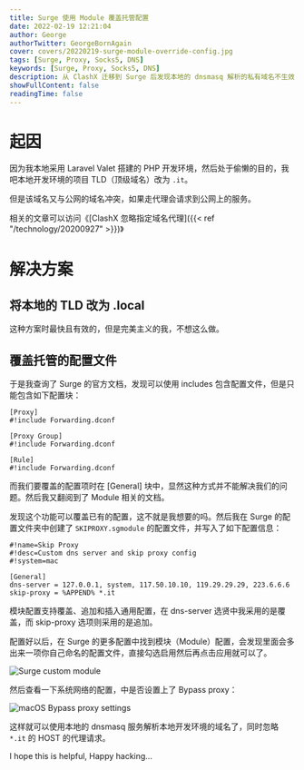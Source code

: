 ```yaml
---
title: Surge 使用 Module 覆盖托管配置
date: 2022-02-19 12:21:04
author: George
authorTwitter: GeorgeBornAgain
cover: covers/20220219-surge-module-override-config.jpg
tags: [Surge, Proxy, Socks5, DNS]
keywords: [Surge, Proxy, Socks5, DNS]
description: 从 ClashX 迁移到 Surge 后发现本地的 dnsmasq 解析的私有域名不生效了，在 ClashX 中我是通过 `proxyIgnoreList.plist` 实现忽略指定域名的。
showFullContent: false
readingTime: false
---
```


# 起因

因为我本地采用 Laravel Valet 搭建的 PHP 开发环境，然后处于偷懒的目的，我吧本地开发环境的项目 TLD（顶级域名）改为 `.it`。

但是该域名又与公网的域名冲突，如果走代理会请求到公网上的服务。

相关的文章可以访问《[ClashX 忽略指定域名代理]({{< ref "/technology/20200927" >}})》

# 解决方案

## 将本地的 TLD 改为 .local

这种方案时最快且有效的，但是完美主义的我，不想这么做。

## 覆盖托管的配置文件

于是我查询了 Surge 的官方文档，发现可以使用 includes 包含配置文件，但是只能包含如下配置块：

```
[Proxy]
#!include Forwarding.dconf

[Proxy Group]
#!include Forwarding.dconf

[Rule]
#!include Forwarding.dconf
```

而我们要覆盖的配置项时在 [General] 块中，显然这种方式并不能解决我们的问题。然后我又翻阅到了 Module 相关的文档。

发现这个功能可以覆盖已有的配置，这不就是我想要的吗。然后我在 Surge 的配置文件夹中创建了 `SKIPROXY.sgmodule` 的配置文件，并写入了如下配置信息：

```
#!name=Skip Proxy
#!desc=Custom dns server and skip proxy config
#!system=mac

[General]
dns-server = 127.0.0.1, system, 117.50.10.10, 119.29.29.29, 223.6.6.6
skip-proxy = %APPEND% *.it
```
模块配置支持覆盖、追加和插入通用配置，在 dns-server 选贤中我采用的是覆盖，而 skip-proxy 选项则采用的是追加。

配置好以后，在 Surge 的更多配置中找到模块（Module）配置，会发现里面会多出来一项你自己命名的配置文件，直接勾选启用然后再点击应用就可以了。

![Surge custom module](/article/20220219-surge-custom-module.png)

然后查看一下系统网络的配置，中是否设置上了 Bypass proxy：

![macOS Bypass proxy settings](/article/20220219-bypass-proxy-settings.png)

这样就可以使用本地的 dnsmasq 服务解析本地开发环境的域名了，同时忽略 `*.it` 的 HOST 的代理请求。

I hope this is helpful, Happy hacking...
